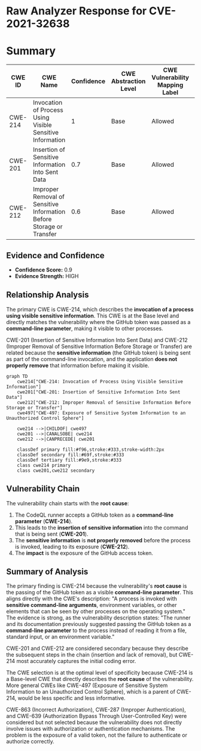 # Raw Analyzer Response for CVE-2021-32638

# Summary
| CWE ID | CWE Name | Confidence | CWE Abstraction Level | CWE Vulnerability Mapping Label | CWE-Vulnerability Mapping Notes |
|---|---|---|---|---|---|
| CWE-214 | Invocation of Process Using Visible Sensitive Information | 1 | Base | Allowed | Primary CWE |
| CWE-201 | Insertion of Sensitive Information Into Sent Data | 0.7 | Base | Allowed | Secondary Candidate |
| CWE-212 | Improper Removal of Sensitive Information Before Storage or Transfer | 0.6 | Base | Allowed | Secondary Candidate |

## Evidence and Confidence

*   **Confidence Score:** 0.9
*   **Evidence Strength:** HIGH

## Relationship Analysis
The primary CWE is CWE-214, which describes the **invocation of a process using visible sensitive information**. This CWE is at the Base level and directly matches the vulnerability where the GitHub token was passed as a **command-line parameter**, making it visible to other processes.

CWE-201 (Insertion of Sensitive Information Into Sent Data) and CWE-212 (Improper Removal of Sensitive Information Before Storage or Transfer) are related because the **sensitive information** (the GitHub token) is being sent as part of the command-line invocation, and the application **does not properly remove** that information before making it visible.

```mermaid
graph TD
    cwe214["CWE-214: Invocation of Process Using Visible Sensitive Information"]
    cwe201["CWE-201: Insertion of Sensitive Information Into Sent Data"]
    cwe212["CWE-212: Improper Removal of Sensitive Information Before Storage or Transfer"]
    cwe497["CWE-497: Exposure of Sensitive System Information to an Unauthorized Control Sphere"]

    cwe214 -->|CHILDOF| cwe497
    cwe201 -->|CANALSOBE| cwe214
    cwe212 -->|CANPRECEDE| cwe201

    classDef primary fill:#f96,stroke:#333,stroke-width:2px
    classDef secondary fill:#69f,stroke:#333
    classDef tertiary fill:#9e9,stroke:#333
    class cwe214 primary
    class cwe201,cwe212 secondary
```

## Vulnerability Chain
The vulnerability chain starts with the **root cause**:
1.  The CodeQL runner accepts a GitHub token as a **command-line parameter** (**CWE-214**).
2.  This leads to the **insertion of sensitive information** into the command that is being sent (**CWE-201**).
3.  The **sensitive information** is **not properly removed** before the process is invoked, leading to its exposure (**CWE-212**).
4.  The **impact** is the exposure of the GitHub access token.

## Summary of Analysis
The primary finding is CWE-214 because the vulnerability's **root cause** is the passing of the GitHub token as a visible **command-line parameter**. This aligns directly with the CWE's description: "A process is invoked with **sensitive command-line arguments**, environment variables, or other elements that can be seen by other processes on the operating system." The evidence is strong, as the vulnerability description states: "The runner and its documentation previously suggested passing the GitHub token as a **command-line parameter** to the process instead of reading it from a file, standard input, or an environment variable."

CWE-201 and CWE-212 are considered secondary because they describe the subsequent steps in the chain (insertion and lack of removal), but CWE-214 most accurately captures the initial coding error.

The CWE selection is at the optimal level of specificity because CWE-214 is a Base-level CWE that directly describes the **root cause** of the vulnerability. More general CWEs like CWE-497 (Exposure of Sensitive System Information to an Unauthorized Control Sphere), which is a parent of CWE-214, would be less specific and less informative.

CWE-863 (Incorrect Authorization), CWE-287 (Improper Authentication), and CWE-639 (Authorization Bypass Through User-Controlled Key) were considered but not selected because the vulnerability does not directly involve issues with authorization or authentication mechanisms. The problem is the exposure of a valid token, not the failure to authenticate or authorize correctly.